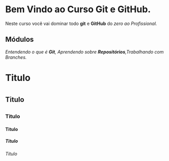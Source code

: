 # Bem Vindo ao Curso Git e GitHub.
Neste curso você vai dominar todo **git** e **GitHub** do _zero ao Profissional._

## Módulos
_Entendendo o que é **Git**, Aprendendo sobre **Repositórios**,Trabalhando com Branches._

# Titulo <h1>

## Titulo <h2>

### Titulo <h3>

#### Titulo <h4>

##### Titulo <h5>

###### Titulo <h6>
